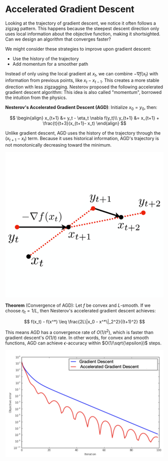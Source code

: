 
# Accelerated Gradient Descent

Looking at the trajectory of gradient descent, we notice it often follows a zigzag pattern. This happens because the steepest descent direction only uses local information about the objective function, making it shortsighted. Can we design an algorithm that converges faster?

We might consider these strategies to improve upon gradient descent:
- Use the history of the trajectory
- Add momentum for a smoother path

Instead of only using the local gradient at $x_t$, we can combine $-\nabla f(x_t)$ with information from previous points, like $x_t - x_{t-1}$. This creates a more stable direction with less zigzagging. Nesterov proposed the following accelerated gradient descent algorithm: This idea is also called "momentum", borrowed the intuition from the physics.

**Nesterov's Accelerated Gradient Descent (AGD)**: Initialize $x_0 = y_0$, then:

$$
\begin{align}
x_{t+1} &= y_t - \eta_t \nabla f(y_t)\\
y_{t+1} &= x_{t+1} + \frac{t}{t+3}(x_{t+1}- x_t)
\end{align}
$$

Unlike gradient descent, AGD uses the history of the trajectory through the $(x_{t+1}- x_t)$ term. Because it uses historical information, AGD's trajectory is not monotonically decreasing toward the minimum.

![AGD trajectory and comparison with GD](opt.assets/agd-1.png)


**Theorem** (Convergence of AGD): Let $f$ be convex and $L$-smooth. If we choose $\eta_t = 1/L$, then Nesterov's accelerated gradient descent achieves:

$$
f(x_t) - f(x^*) \leq \frac{2L\|x_0 - x^*\|_2^2}{(t+1)^2}
$$

This means AGD has a convergence rate of $O(1/t^2)$, which is faster than gradient descent's $O(1/t)$ rate. In other words, for convex and smooth functions, AGD can achieve $\epsilon$-accuracy within $O(1/\sqrt{\epsilon})$ steps. 


![Comparison of GD and AGD trajectories](opt.assets/traj.png)
